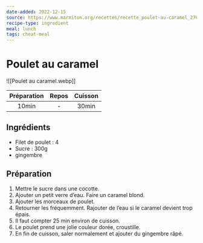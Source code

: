 ```yaml
---
date-added: 2022-12-15
source: https://www.marmiton.org/recettes/recette_poulet-au-caramel_27690.aspx
recipe-type: ingredient
meal: lunch
tags: cheat-meal
---
```


# Poulet au caramel

![[Poulet au caramel.webp]]

| Préparation | Repos | Cuisson |
|:-----------:|:-----:|:-------:|
|    10min    |   -   |  30min  |

## Ingrédients

- Filet de poulet : 4
- Sucre : 300g
- gingembre

## Préparation

1. Mettre le sucre dans une cocotte.
2. Ajouter un petit verre d’eau. Faire un caramel blond.
3. Ajouter les morceaux de poulet.
4. Retourner les fréquemment. Rajouter de l’eau si le caramel devient trop épais.
5. Il faut compter 25 min environ de cuisson.
6. Le poulet prend une jolie couleur dorée, croustille.
7. En fin de cuisson, saler normalement et ajouter du gingembre râpé.
